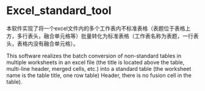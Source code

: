 # Excel_standard_tool
本软件实现了将一个excel文件内的多个工作表内不标准表格（表题位于表格上方，多行表头，融合单元格等）批量转化为标准表格（工作表名称为表题，一行表头，表格内没有融合单元格）。

This software realizes the batch conversion of non-standard tables in multiple worksheets in an excel file (the title is located above the table, multi-line header, merged cells, etc.) into a standard table (the worksheet name is the table title, one row table) Header, there is no fusion cell in the table).
